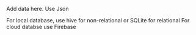 Add data here. Use Json

For local database, use hive for non-relational or SQLite for relational
For cloud databse use Firebase  